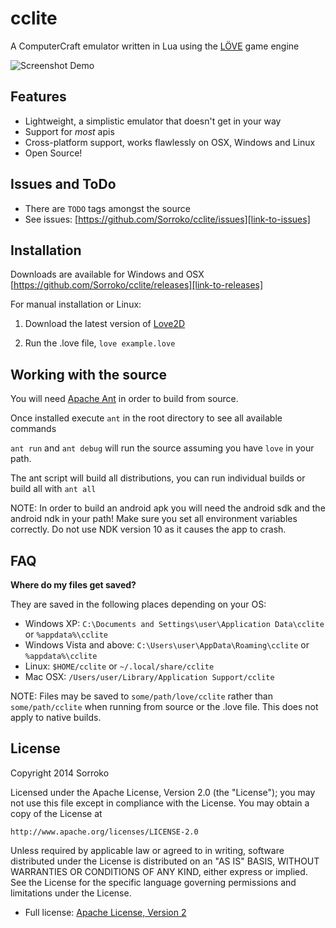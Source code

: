 cclite
======

A ComputerCraft emulator written in Lua using the [LÖVE][link-to-love] game engine

![Screenshot Demo][image-screenshot-1]

Features
--------
- Lightweight, a simplistic emulator that doesn't get in your way
- Support for _most_ apis
- Cross-platform support, works flawlessly on OSX, Windows and Linux
- Open Source!

Issues and ToDo
--------
- There are `TODO` tags amongst the source
- See issues: [https://github.com/Sorroko/cclite/issues][link-to-issues]

Installation
------------
Downloads are available for Windows and OSX
[https://github.com/Sorroko/cclite/releases][link-to-releases]

For manual installation or Linux:

1. Download the latest version of [Love2D][link-to-love]

2. Run the .love file, `love example.love`

Working with the source
------------
You will need [Apache Ant][apache-ant] in order to build from source.

Once installed execute `ant` in the root directory to see all available commands

`ant run` and `ant debug` will run the source assuming you have `love` in your path.

The ant script will build all distributions, you can run individual builds or build all with `ant all`

NOTE: In order to build an android apk you will need the android sdk and the android ndk in your path! Make sure you set all environment variables correctly. Do not use NDK version 10 as it causes the app to crash.

FAQ
------------
**Where do my files get saved?**

They are saved in the following places depending on your OS:

- Windows XP: `C:\Documents and Settings\user\Application Data\cclite` or `%appdata%\cclite`
- Windows Vista and above: `C:\Users\user\AppData\Roaming\cclite` or `%appdata%\cclite`
- Linux: `$HOME/cclite` or `~/.local/share/cclite`
- Mac OSX: `/Users/user/Library/Application Support/cclite`

NOTE: Files may be saved to `some/path/love/cclite` rather than `some/path/cclite` when running from source or the .love file. This does not apply to native builds.

License
-------
Copyright 2014 Sorroko

Licensed under the Apache License, Version 2.0 (the "License");
you may not use this file except in compliance with the License.
You may obtain a copy of the License at

    http://www.apache.org/licenses/LICENSE-2.0

Unless required by applicable law or agreed to in writing, software
distributed under the License is distributed on an "AS IS" BASIS,
WITHOUT WARRANTIES OR CONDITIONS OF ANY KIND, either express or implied.
See the License for the specific language governing permissions and
limitations under the License.

- Full license: [Apache License, Version 2][apache-license]


[image-screenshot-1]:https://dl.dropboxusercontent.com/u/53730212/cclove_demo.png
[link-to-love]:http://love2d.org/
[apache-ant]:http://ant.apache.org/
[link-to-releases]:https://github.com/Sorroko/cclite/releases
[link-to-issues]:https://github.com/Sorroko/cclite/issues
[apache-license]:http://www.apache.org/licenses/LICENSE-2.0.html
